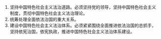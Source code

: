 1. 坚持中国特色社会主义法治道路。必须坚持党的领导，坚持中国特色社会主义制度，贯彻中国特色社会主义法治理论。
2. 统筹处理全面依法治国的重大关系。
3. 建设中国特色社会主义法治体系。必须紧紧围绕全面推进依法治国的总抓手，坚持依宪治国，依宪执政，推进中国特色社会主义法治体系建设。